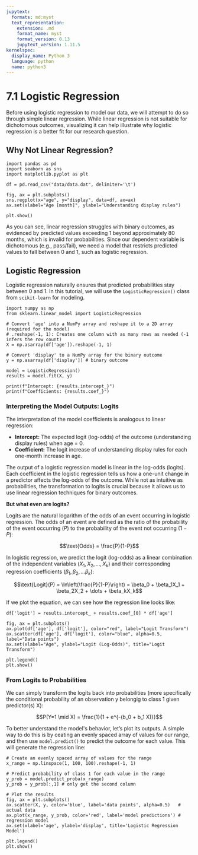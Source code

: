 ```yaml
---
jupytext:
  formats: md:myst
  text_representation:
    extension: .md
    format_name: myst
    format_version: 0.13
    jupytext_version: 1.11.5
kernelspec:
  display_name: Python 3
  language: python
  name: python3
---
```


# 7.1 Logistic Regression

Before using logistic regression to model our data, we will attempt to do so through simple linear regression. While linear regression is not suitable for dichotomous outcomes, visualizing it can help illustrate why logistic regression is a better fit for our research question.

## Why Not Linear Regression?

```{code-cell}
import pandas as pd
import seaborn as sns
import matplotlib.pyplot as plt

df = pd.read_csv("data/data.dat", delimiter='\t')

fig, ax = plt.subplots()
sns.regplot(x="age", y="display", data=df, ax=ax)
ax.set(xlabel="Age [month]", ylabel="Understanding display rules")

plt.show()
```

As you can see, linear regression struggles with binary outcomes, as evidenced by predicted values exceeding 1 beyond approximately 80 months, which is invalid for probabilities. Since our dependent variable is dichotomous (e.g., pass/fail), we need a model that restricts predicted values to fall between 0 and 1, such as logistic regression.


## Logistic Regression

Logistic regression naturally ensures that predicted probabilities stay between 0 and 1. In this tutorial, we will use the `LogisticRegression()` class from `scikit-learn` for modeling.

```{code-cell}
import numpy as np
from sklearn.linear_model import LogisticRegression

# Convert 'age' into a NumPy array and reshape it to a 2D array (required for the model)
# .reshape(-1, 1): Creates one column with as many rows as needed (-1 infers the row count)
X = np.asarray(df['age']).reshape(-1, 1)

# Convert 'display' to a NumPy array for the binary outcome
y = np.asarray(df['display']) # binary outcome

model = LogisticRegression()
results = model.fit(X, y)

print(f"Intercept: {results.intercept_}")
print(f"Coefficients: {results.coef_}")
```

### Interpreting the Model Outputs: Logits

The interpretation of the model coefficients is analogous to linear regression:
- **Intercept:** The expected logit (log-odds) of the outcome (understanding display rules) when age = 0.
- **Coefficient:** The logit increase of understanding display rules for each one-month increase in age.

The output of a logistic regression model is linear in the log-odds (logits). Each coefficient in the logistic regression tells us how a one-unit change in a predictor affects the log-odds of the outcome. While not as intuitive as probabilities, the transformation to logits is crucial because it allows us to use linear regression techniques for binary outcomes. 

**But what even are logits?**

Logits are the natural logarithm of the odds of an event occurring in logistic regression. The odds of an event are defined as the ratio of the probability of the event occurring ($P$) to the probability of the event not occurring $(1-P)$:

$$\text{Odds} = \frac{P}{1-P}$$

In logistic regression, we predict the logit (log-odds) as a linear combination of the independent variables 
$(X_1, X_2, \dots, X_k)$ and their corresponding regression coefficients $(\beta_1, \beta_2, \dots \beta_k)$:

$$\text{Logit}(P) = \ln\left(\frac{P}{1-P}\right) = \beta_0 + \beta_1X_1 + \beta_2X_2 + \dots + \beta_kX_k$$

If we plot the equation, we can see how the regression line looks like:

```{code-cell}
df['logit'] = results.intercept_ + results.coef_[0] * df['age']

fig, ax = plt.subplots()
ax.plot(df['age'], df['logit'], color="red", label="Logit Transform")
ax.scatter(df['age'], df['logit'], color="blue", alpha=0.5, label="Data points")
ax.set(xlabel="Age", ylabel="Logit (Log-Odds)", title="Logit Transform")

plt.legend()
plt.show()
```

### From Logits to Probabilities

We can simply transform the logits back into probabilities (more specifically the conditional probability of an observation y belongig to class 1 given predictor(s) X):

$$P(Y=1 \mid X) = \frac{1}{1 + e^{-(b_0 + b_1 X)}}$$

To better understand the model's behavior, let’s plot its outputs. A simple way to do this is by ceating an evenly spaced array of values for our range, and then use `model.predict()` to predict the outcome for each value. This will generate the regression line:

```{code-cell}
# Create an evenly spaced array of values for the range 
x_range = np.linspace(1, 100, 100).reshape(-1, 1) 

# Predict probability of class 1 for each value in the range
y_prob = model.predict_proba(x_range)
y_prob = y_prob[:,1] # only get the second column

# Plot the results
fig, ax = plt.subplots()
ax.scatter(X, y, color='blue', label='data points', alpha=0.5)   # actual data
ax.plot(x_range, y_prob, color='red', label='model predictions') # regression model
ax.set(xlabel='age', ylabel='display', title='Logistic Regression Model')

plt.legend()
plt.show()
```